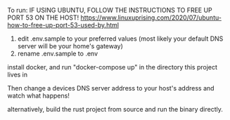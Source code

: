 To run:
IF USING UBUNTU, FOLLOW THE INSTRUCTIONS TO FREE UP PORT 53 ON THE HOST! https://www.linuxuprising.com/2020/07/ubuntu-how-to-free-up-port-53-used-by.html
1. edit .env.sample to your preferred values (most likely your default DNS server will be your home's gateway)
2. rename .env.sample to .env

install docker, and run "docker-compose up" in the directory this project lives in

Then change a devices DNS server address to your host's address and watch what happens!

alternatively, build the rust project from source and run the binary directly.